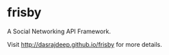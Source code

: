 frisby
======

A Social Networking API Framework.

Visit http://dasrajdeep.github.io/frisby for more details.
